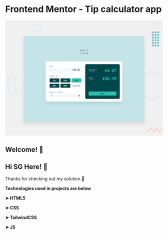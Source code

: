 # Frontend Mentor - Tip calculator app

![Design preview for the Tip calculator app coding challenge](./design/desktop-preview.jpg)

## Welcome! 👋

## Hi SG Here! 👋

Thanks for checking out my solution.🚀

**Technologies used in projects are below**

**➤ HTML5**

**➤ CSS**

**➤ TailwindCSS**

**➤ JS**

